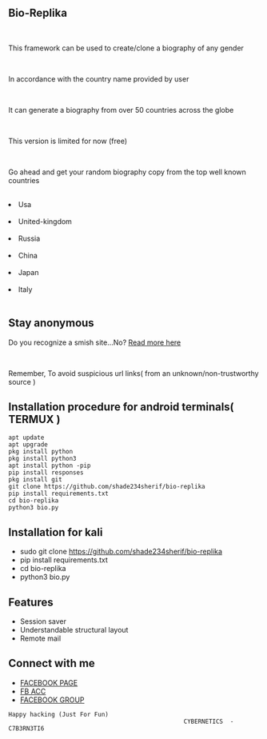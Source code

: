 <h2>Bio-Replika</h2></br>

<p>This framework can be used to create/clone a biography of any gender</p></br>
<p>In accordance with the country name provided by user</p></br>
<p>It can generate a biography from over 50 countries across the globe</p></br>
<p>This version is limited for now (free)</p></br>
<p>Go ahead and get your random biography copy from the top well known countries</p></br>
<li>Usa</li></br>
<li>United-kingdom</li></br>
<li>Russia</li></br>
<li>China</li></br>
<li>Japan</li></br>
<li>Italy</li></br>


<h2>Stay anonymous</h2>
<p>Do you recognize a smish site...No? <a href="https://web.facebook.com/cyberhacks6">Read more here</a></p></br>
<p>Remember, To avoid suspicious url links( from an unknown/non-trustworthy source )</p>


## Installation procedure for android terminals( TERMUX )
```
apt update 
apt upgrade
pkg install python
pkg install python3
apt install python -pip
pip install responses
pkg install git
git clone https://github.com/shade234sherif/bio-replika
pip install requirements.txt
cd bio-replika
python3 bio.py

```
## Installation for kali

* sudo git clone https://github.com/shade234sherif/bio-replika
* pip install requirements.txt
* cd bio-replika
* python3 bio.py



## Features
* Session saver
* Understandable structural layout
* Remote mail


## Connect with me

* <a href=https://facebook.com/cyberhacks6>FACEBOOK PAGE</a>
* <a href=https://facebook.com/shade234sherif>FB ACC</a>
* <a href=https://facebook.com/groups/shade234sherif>FACEBOOK GROUP</a>


```
Happy hacking (Just For Fun)
                                                 CYBERNETICS  -  C7B3RN3TI6
```